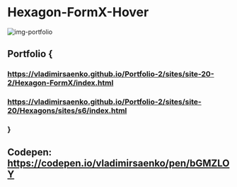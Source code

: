 # Hexagon-FormX-Hover

![img-portfolio](https://user-images.githubusercontent.com/56477695/121498488-21ff3800-c9e5-11eb-90ac-3ccfa94cce3b.jpg)

## Portfolio {

### https://vladimirsaenko.github.io/Portfolio-2/sites/site-20-2/Hexagon-FormX/index.html

### https://vladimirsaenko.github.io/Portfolio-2/sites/site-20/Hexagons/sites/s6/index.html

### }

## Codepen: https://codepen.io/vladimirsaenko/pen/bGMZLOY
